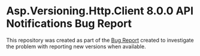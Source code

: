 # Asp.Versioning.Http.Client 8.0.0 API Notifications Bug Report

This repository was created as part of the [Bug Report](https://github.com/dotnet/aspnet-api-versioning/issues/1070) created to investigate the problem with reporting new versions when available.
